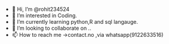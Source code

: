- 👋 Hi, I’m @rohit234524
- 👀 I’m interested in Coding.
- 🌱 I’m currently learning python,R and sql langauge.
- 💞️ I’m looking to collaborate on ..
- 📫 How to reach me ->contact.no ,via whatsapp(9122633516)

<!---
rohit234524/rohit234524 is a ✨ special ✨ repository because its `README.md` (this file) appears on your GitHub profile.
You can click the Preview link to take a look at your changes.
--->
